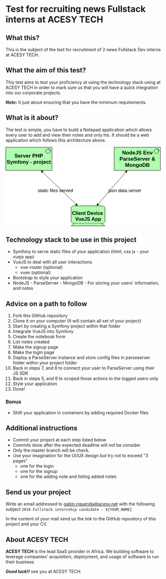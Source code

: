 # Test for recruiting news Fullstack interns at ACESY TECH

## What this?

This is the subject of the test for recruitment of 2 news Fullstack Dev interns at ACESY TECH.

## What the aim of this test?

This test aims to test your proficiency at using the technology stack using at ACESY TECH in order to mark sure us that you will have a quick integration into our corporate projects. 

__*Note:*__ It just about ensuring that you have the minimum requirements.

## What is it about?

The test is simple, you have to build a Notepad application which allows every user to add and view their notes and only his. It should be a web application which follows this architecture above.

![Nodepad Software Architecture](./notepad-archi.draw.io.png)



## Technology stack to be use in this project
* Symfony to serve static files of your application (html, css js - your vuejs app)
* VueJS to deal with all user interactions
  * vue-router (optional)
  * vuex (optional)
* Bootstrap to style your application
* NodeJS - ParseServer - MongoDB - For storing your users' information, and notes

## Advice on a path to follow
1. Fork this GitHub repository 
2. Clone it on your computer (It will contain all set of your project)
3. Start by creating a Symfony project within that folder
4. Integrate VueJS into Symfony
5. Create the notebook form
6. List notes created
7. Make the signup page
8. Make the login page
9. Deploy a ParseServer instance and store config files in parseserver folder within your project folder
10. Back in steps 7, and 8 to connect your user to ParseServer using their JS SDK
10. Back in steps 5, and 6 to scoped those actions to the logged users only
11. Style your application
12. Done! 


### Bonus 
* Shift your application in containers by adding required Docker files

## Additional instructions
* Commit your project at each step listed below
* Commits done after the expected deadline will not be consider
* Only the master branch will be check.
* Use your imagination for the UI/UX design but try not to exceed "3 pages"
  * one for the login
  * one for the signup
  * one for the adding note and listing added notes

## Send us your project
Write an email addressed to gabin.nguenda@acesy.net with the following subject `2018 Fullstack internship candidate - ${YOUR_NAME}`

In the content of your mail send us the link to the GitHub repository of this project and your CV.

## About ACESY TECH
__ACESY TECH__ is the lead SaaS provider in Africa. We building software to leverage companies' acquisition, deployment, and usage of software to run their business

*__Good luck!!__* see you at ACESY TECH